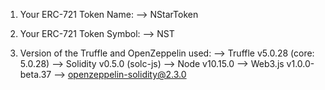 1. Your ERC-721 Token Name: --> NStarToken

2. Your ERC-721 Token Symbol: --> NST

3. Version of the Truffle and OpenZeppelin used:
--> Truffle v5.0.28 (core: 5.0.28)
--> Solidity v0.5.0 (solc-js)
--> Node v10.15.0
--> Web3.js v1.0.0-beta.37
--> openzeppelin-solidity@2.3.0

